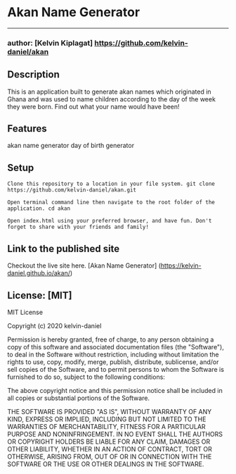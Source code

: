 # Akan Name Generator
----------------
### author: [Kelvin Kiplagat] https://github.com/kelvin-daniel/akan

## Description

This is an application built to generate akan names which originated in Ghana and was used to name children according to the day of the week they were born. Find out what your name would have been!

## Features
akan name generator
day of birth generator

## Setup

    Clone this repository to a location in your file system. git clone https://github.com/kelvin-daniel/akan.git

    Open terminal command line then navigate to the root folder of the application. cd akan

    Open index.html using your preferred browser, and have fun. Don't forget to share with your friends and family!

## Link to the published site
Checkout the live site here.
[Akan Name Generator] (https://kelvin-daniel.github.io/akan/)

## License: [MIT]

MIT License

Copyright (c) 2020 kelvin-daniel

Permission is hereby granted, free of charge, to any person obtaining a copy of this software and associated documentation files (the "Software"), to deal in the Software without restriction, including without limitation the rights to use, copy, modify, merge, publish, distribute, sublicense, and/or sell copies of the Software, and to permit persons to whom the Software is furnished to do so, subject to the following conditions:

The above copyright notice and this permission notice shall be included in all copies or substantial portions of the Software.

THE SOFTWARE IS PROVIDED "AS IS", WITHOUT WARRANTY OF ANY KIND, EXPRESS OR IMPLIED, INCLUDING BUT NOT LIMITED TO THE WARRANTIES OF MERCHANTABILITY, FITNESS FOR A PARTICULAR PURPOSE AND NONINFRINGEMENT. IN NO EVENT SHALL THE AUTHORS OR COPYRIGHT HOLDERS BE LIABLE FOR ANY CLAIM, DAMAGES OR OTHER LIABILITY, WHETHER IN AN ACTION OF CONTRACT, TORT OR OTHERWISE, ARISING FROM, OUT OF OR IN CONNECTION WITH THE SOFTWARE OR THE USE OR OTHER DEALINGS IN THE SOFTWARE.